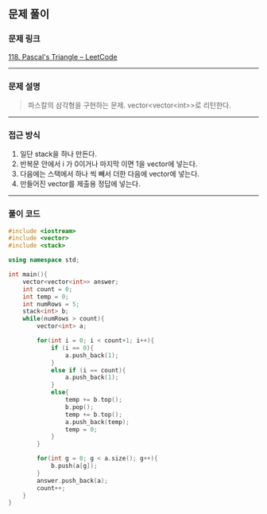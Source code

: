 ##  문제 풀이

###  문제 링크  
[118. Pascal's Triangle – LeetCode](https://leetcode.com/problems/pascals-triangle/description/)

---

###  문제 설명  
> 파스칼의 삼각형을 구현하는 문제. vector<vector\<int>>로 리턴한다. 

---

###  접근 방식  
1. 일단 stack을 하나 만든다.
2. 반복문 안에서 i 가 0이거나 마지막 이면 1을 vector에 넣는다.
3. 다음에는 스택에서 하나 씩 빼서 더한 다음에 vector에 넣는다.
4. 만들어진 vector를 제출용 정답에 넣는다.
---

### 풀이 코드

```cpp
#include <iostream>
#include <vector>
#include <stack>

using namespace std;

int main(){
    vector<vector<int>> answer;
    int count = 0;
    int temp = 0;
    int numRows = 5;
    stack<int> b;    
    while(numRows > count){
        vector<int> a;

        for(int i = 0; i < count+1; i++){
            if (i == 0){
                a.push_back(1);
            }
            else if (i == count){
                a.push_back(1);
            }
            else{
                temp += b.top();
                b.pop();
                temp += b.top();
                a.push_back(temp);
                temp = 0;
            }
        }

        for(int g = 0; g < a.size(); g++){
            b.push(a[g]);
        }
        answer.push_back(a);
        count++;
    }    
}
```


